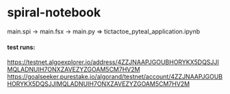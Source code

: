 # spiral-notebook

main.spi -> main.fsx -> main.py => tictactoe_pyteal_application.ipynb


#### test runs:
https://testnet.algoexplorer.io/address/4ZZJNAAPJGOUBHORYKX5DQSJJIMQLADNUIH7ONXZAVEZYZGOAM5CM7HV2M
https://goalseeker.purestake.io/algorand/testnet/account/4ZZJNAAPJGOUBHORYKX5DQSJJIMQLADNUIH7ONXZAVEZYZGOAM5CM7HV2M
